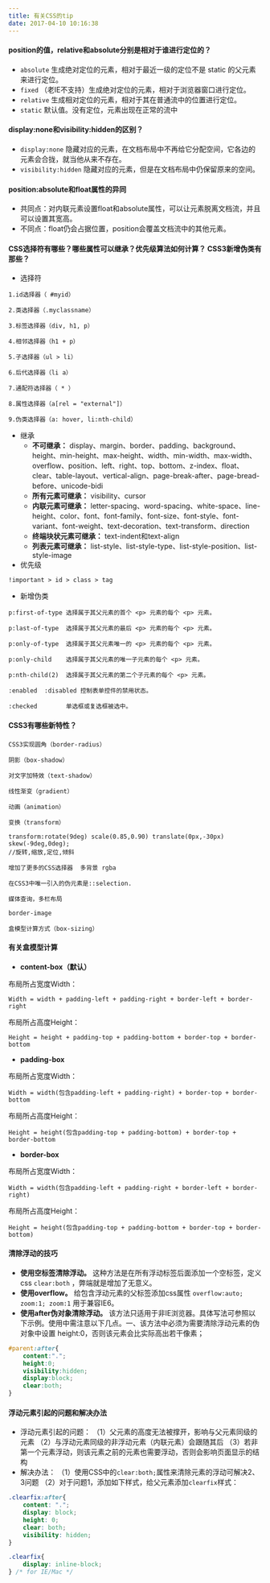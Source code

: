 ```yaml
---
title: 有关CSS的tip
date: 2017-04-10 10:16:38
---
```

#### position的值，relative和absolute分别是相对于谁进行定位的？
* `absolute` 生成绝对定位的元素，相对于最近一级的定位不是 static 的父元素来进行定位。
* `fixed` （老IE不支持）生成绝对定位的元素，相对于浏览器窗口进行定位。
* `relative` 生成相对定位的元素，相对于其在普通流中的位置进行定位。
* `static` 默认值。没有定位，元素出现在正常的流中

<!--more-->

#### display:none和visibility:hidden的区别？
* `display:none` 隐藏对应的元素，在文档布局中不再给它分配空间，它各边的元素会合拢，就当他从来不存在。
* `visibility:hidden` 隐藏对应的元素，但是在文档布局中仍保留原来的空间。

#### position:absolute和float属性的异同
* 共同点：对内联元素设置float和absolute属性，可以让元素脱离文档流，并且可以设置其宽高。
* 不同点：float仍会占据位置，position会覆盖文档流中的其他元素。

#### CSS选择符有哪些？哪些属性可以继承？优先级算法如何计算？ CSS3新增伪类有那些？
* 选择符
```
1.id选择器（ #myid）

2.类选择器（.myclassname）

3.标签选择器（div, h1, p）

4.相邻选择器（h1 + p）

5.子选择器（ul > li）

6.后代选择器（li a）

7.通配符选择器（ * ）

8.属性选择器（a[rel = "external"]）

9.伪类选择器（a: hover, li:nth-child）
```
* 继承
	* **不可继承：** display、margin、border、padding、background、height、min-height、max-height、width、min-width、max-width、overflow、position、left、right、top、bottom、z-index、float、clear、table-layout、vertical-align、page-break-after、page-bread-before、unicode-bidi
	* **所有元素可继承：** visibility、cursor
	* **内联元素可继承：** letter-spacing、word-spacing、white-space、line-height、color、font、font-family、font-size、font-style、font-variant、font-weight、text-decoration、text-transform、direction
	* **终端块状元素可继承：** text-indent和text-align
	* **列表元素可继承：** list-style、list-style-type、list-style-position、list-style-image
* 优先级
```
!important > id > class > tag
```
* 新增伪类
```
p:first-of-type 选择属于其父元素的首个 <p> 元素的每个 <p> 元素。

p:last-of-type  选择属于其父元素的最后 <p> 元素的每个 <p> 元素。

p:only-of-type  选择属于其父元素唯一的 <p> 元素的每个 <p> 元素。

p:only-child    选择属于其父元素的唯一子元素的每个 <p> 元素。

p:nth-child(2)  选择属于其父元素的第二个子元素的每个 <p> 元素。

:enabled  :disabled 控制表单控件的禁用状态。

:checked        单选框或复选框被选中。
```

#### CSS3有哪些新特性？
```
CSS3实现圆角（border-radius）

阴影（box-shadow）

对文字加特效（text-shadow）

线性渐变（gradient）

动画（animation）

变换（transform）

transform:rotate(9deg) scale(0.85,0.90) translate(0px,-30px) skew(-9deg,0deg);
//旋转,缩放,定位,倾斜

增加了更多的CSS选择器  多背景 rgba

在CSS3中唯一引入的伪元素是::selection.

媒体查询，多栏布局

border-image

盒模型计算方式（box-sizing）
```

#### 有关盒模型计算
* **content-box（默认）**

布局所占宽度Width：
```
Width = width + padding-left + padding-right + border-left + border-right
```
布局所占高度Height：
```
Height = height + padding-top + padding-bottom + border-top + border-bottom
```

* **padding-box**

布局所占宽度Width：
```
Width = width(包含padding-left + padding-right) + border-top + border-bottom
```
布局所占高度Height：
```
Height = height(包含padding-top + padding-bottom) + border-top + border-bottom
```

* **border-box**

布局所占宽度Width：
```
Width = width(包含padding-left + padding-right + border-left + border-right)
```
布局所占高度Height：
```
Height = height(包含padding-top + padding-bottom + border-top + border-bottom)
```

#### 清除浮动的技巧
* **使用空标签清除浮动。**
这种方法是在所有浮动标签后面添加一个空标签，定义css `clear:both` ，弊端就是增加了无意义。
* **使用overflow。**
给包含浮动元素的父标签添加css属性 `overflow:auto; zoom:1; zoom:1` 用于兼容IE6。
* **使用after伪对象清除浮动。**
该方法只适用于非IE浏览器。具体写法可参照以下示例。使用中需注意以下几点。一、该方法中必须为需要清除浮动元素的伪对象中设置 height:0，否则该元素会比实际高出若干像素；
```css
#parent:after{
	content:".";
	height:0;
	visibility:hidden;
	display:block;
	clear:both;
}
```

#### 浮动元素引起的问题和解决办法
* 浮动元素引起的问题：
（1）父元素的高度无法被撑开，影响与父元素同级的元素
（2）与浮动元素同级的非浮动元素（内联元素）会跟随其后
（3）若非第一个元素浮动，则该元素之前的元素也需要浮动，否则会影响页面显示的结构
* 解决办法：
（1）使用CSS中的`clear:both;`属性来清除元素的浮动可解决2、3问题
（2）对于问题1，添加如下样式，给父元素添加`clearfix`样式：
```css
.clearfix:after{
	content: ".";
	display: block;
	height: 0;
	clear: both;
	visibility: hidden;
}

.clearfix{
	display: inline-block;
} /* for IE/Mac */
```